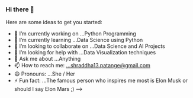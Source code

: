 ### Hi there 👋


Here are some ideas to get you started:

- 🔭 I’m currently working on ...Python Programming
- 🌱 I’m currently learning ...Data Science using Python
- 👯 I’m looking to collaborate on ...Data Science and AI Projects
- 🤔 I’m looking for help with ...Data Visualization techniques
- 💬 Ask me about ...Anything
- 📫 How to reach me: ...shraddha13.patange@gmail.com
- 😄 Pronouns: ...She / Her
- ⚡ Fun fact: ...The famous person who inspires me most is Elon Musk or should I say Elon Mars ;)
-->
